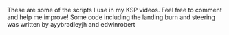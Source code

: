 These are some of the scripts I use in my KSP videos.
Feel free to comment and help me improve!
Some code including the landing burn and steering was written by ayybradleyjh and edwinrobert
